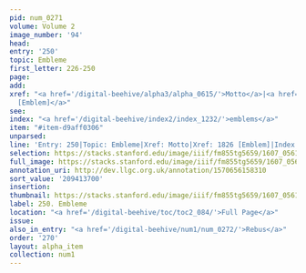 ```yaml
---
pid: num_0271
volume: Volume 2
image_number: '94'
head:
entry: '250'
topic: Embleme
first_letter: 226-250
page:
add:
xref: "<a href='/digital-beehive/alpha3/alpha_0615/'>Motto</a>|<a href='/digital-beehive/num8/num_2762/'>1826
  [Emblem]</a>"
see:
index: "<a href='/digital-beehive/index2/index_1232/'>emblems</a>"
item: "#item-d9aff0306"
unparsed:
line: 'Entry: 250|Topic: Embleme|Xref: Motto|Xref: 1826 [Emblem]|Index: emblems|#item-d9aff0306'
selection: https://stacks.stanford.edu/image/iiif/fm855tg5659/1607_0561/763,3700,3063,752/full/0/default.jpg
full_image: https://stacks.stanford.edu/image/iiif/fm855tg5659/1607_0561/full/full/0/default.jpg
annotation_uri: http://dev.llgc.org.uk/annotation/1570656158310
sort_value: '209413700'
insertion:
thumbnail: https://stacks.stanford.edu/image/iiif/fm855tg5659/1607_0561/763,3700,600,180/250,/0/default.jpg
label: 250. Embleme
location: "<a href='/digital-beehive/toc/toc2_084/'>Full Page</a>"
issue:
also_in_entry: "<a href='/digital-beehive/num1/num_0272/'>Rebus</a>"
order: '270'
layout: alpha_item
collection: num1
---
```

